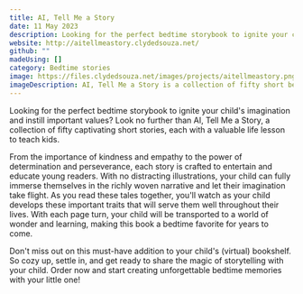 ```yaml
---
title: AI, Tell Me a Story
date: 11 May 2023
description: Looking for the perfect bedtime storybook to ignite your child's imagination and instill important values? Look no further than AI, Tell Me a Story, a collection of fifty captivating short stories, each with a valuable life lesson to teach kids.
website: http://aitellmeastory.clydedsouza.net/
github: ""
madeUsing: []
category: Bedtime stories
image: https://files.clydedsouza.net/images/projects/aitellmeastory.png
imageDescription: AI, Tell Me a Story is a collection of fifty short bedtime stories
---
```


Looking for the perfect bedtime storybook to ignite your child's imagination and instill important values? Look no further than AI, Tell Me a Story, a collection of fifty captivating short stories, each with a valuable life lesson to teach kids.

From the importance of kindness and empathy to the power of determination and perseverance, each story is crafted to entertain and educate young readers. With no distracting illustrations, your child can fully immerse themselves in the richly woven narrative and let their imagination take flight. As you read these tales together, you'll watch as your child develops these important traits that will serve them well throughout their lives. With each page turn, your child will be transported to a world of wonder and learning, making this book a bedtime favorite for years to come.

Don't miss out on this must-have addition to your child's (virtual) bookshelf. So cozy up, settle in, and get ready to share the magic of storytelling with your child. Order now and start creating unforgettable bedtime memories with your little one!
